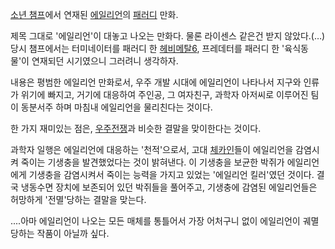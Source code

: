 [소년 챔프](%EC%86%8C%EB%85%84%20%EC%B1%94%ED%94%84.md)에서 연재된
[에일리언](%EC%97%90%EC%9D%BC%EB%A6%AC%EC%96%B8.md)의
[패러디](%ED%8C%A8%EB%9F%AC%EB%94%94.md) 만화.

제목 그대로 '에일리언'이 대놓고 나오는 만화다. 물론 라이센스 같은건 받지 않았다.(…) 당시 챔프에서는 터미네이터를 패러디 한 [헤비메탈6](%ED%97%A4%EB%B9%84%EB%A9%94%ED%83%88%206.md), 프레데터를 패러디 한 '육식동물'이 연재되던
시기였으니 그러려니 생각하자.

내용은 평범한 에일리언 만화로서, 우주 개발 시대에 에일리언이 나타나서 지구와 인류가 위기에 빠지고, 거기에 대응하여 주인공, 그 여자친구,
과학자 아저씨로 이루어진 팀이 동분서주 하며 마침내 에일리언을 물리친다는 것이다.

한 가지 재미있는 점은, [우주전쟁](%EC%9A%B0%EC%A3%BC%EC%A0%84%EC%9F%81.md)과 비슷한 결말을
맞이한다는 것이다.

과학자 일행은 에일리언에 대응하는 '천적'으로서, 고대 [체카인](%EC%8A%A4%ED%8E%98%EC%9D%B4%EC%8A%A4%20%EC%9F%88%ED%82%A4.md)들이 에일리언을
감염시켜 죽이는 기생충을 발견했었다는 것이 밝혀낸다. 이 기생충을 보균한 박쥐가 에일리언에게 기생충을 감염시켜서 죽이는 능력을 가지고 있었는
'에일리언 킬러'였던 것이다. 결국 냉동수면 장치에 보존되어 있던 박쥐들을 풀어주고, 기생충에 감염된 에일리언들은 허망하게 '전멸'당하는
결말을 맞는다.

....아마 에일리언이 나오는 모든 매체를 통틀어서 가장 어처구니 없이 에일리언이 궤멸당하는 작품이 아닐까 싶다.

